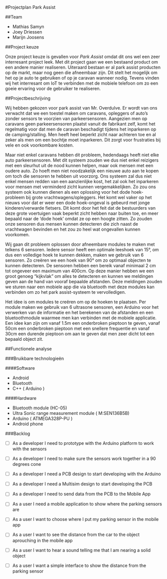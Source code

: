 #Projectplan Park Assist

##Team 
- Mathias Samyn
- Joey Driessen
- Marijn Joosens

##Project keuze 

Onze project keuze is gevallen voor *Park Assist* omdat dit ons wel een zeer interresant project leek. 
Met dit project gaan we een bestaand product om een andere manier realiseren. Uiteraard bestaan er al park assist producten op de markt, maar nog geen die afneembaar zijn. Dit stelt het mogelijk om het op je auto te gebruiken of op je caravan wanneer nodig. Tevens vinden wij het interresant om IoT te verbinden met de mobiele telefoon om zo een goeie ervaring voor de gebruiker te realiseren.

##Projectbeschrijving

Wij hebben gekozen voor park assist van Mr. Overdulve. Er wordt van ons verwacht dat we een toestel maken om caravans, opleggers of auto’s zonder sensors te voorzien van parkeersensoren. Aangezien men op caravans geen parkeersensoren plaatst vanuit de fabrikant zelf, komt het regelmatig voor dat men de caravan beschadigt tijdens het inparkeren op de camping/stalling. Men heeft heel beperkt zicht naar achteren toe en al zeker als men om een bochtje moet inparkeren. Dit zorgt voor frustraties bij vele en ook voorkombare kosten. 

Maar niet enkel caravans hebben dit probleem, hedendaags heeft niet elke auto parkeersensoren. Met dit systeem zouden we dus niet enkel reizigers met een sleurhut uit de nood kunnen helpen, maar ook mensen met een oudere auto. Zo hoeft men niet noodzakelijk een nieuwe auto aan te kopen om toch die sensoren te hebben uit voorzorg. Ons systeem zal dus niet enkel mensen redden van een aanzienlijke kost, het zal ook het inparkeren voor mensen met verminderd zicht kunnen vergemakkelijken. Zo zou ons systeem ook kunnen dienen als een oplossing voor het dode hoek-probleem bij grote vrachtwagens/opleggers. Het komt wel vaker op het nieuws voor dat er weer een dode hoek-ongeval is gebeurd met jonge kinderen/verwarde fietsers. Dit komt door het feit dat de bestuurders van deze grote voertuigen vaak beperkt zicht hebben naar buiten toe, en meer bepaald naar de ‘dode hoek’ omdat ze op een hoogte zitten. Zo zouden onze sensoren dus mensen kunnen detecteren die zich naast de vrachtwagen bevinden en het zou zo heel wat ongevallen kunnen voorkomen.

Wij gaan dit probleem oplossen door afneembare modules te maken met telkens 6 sensoren. Iedere sensor heeft een optimale leeshoek van 15°, om dus een volledige hoek te kunnen dekken, maken we gebruik van 6 sensoren. Zo creëren we een hoek van 90° om zo optimaal objecten te kunnen detecteren. De sensoren hebben een bereik vanaf minimaal 2 cm tot ongeveer een maximum van 400cm. Op deze manier hebben we een groot genoeg “kijkvlak” om alles te detecteren en kunnen we meldingen geven aan de hand van vooraf bepaalde afstanden. Deze meldingen zouden we sturen naar een mobiele app die via bluetooth met deze modules kan verbinden om zo het park assist-systeem te vervolledigen. 

Het idee is om modules te creëren om op de hoeken te plaatsen. Per module maken we gebruik van 6 ultrasone sensoren, een Arduino voor het verwerken van de informatie en het berekenen van de afstanden en een bluetoothmodule waarmee men kan verbinden met de mobiele applicatie. Een idee kan zijn om vanaf 1.5m een onderbroken pieptoon te geven, vanaf 50cm een onderbroken pieptoon met een snellere frequentie en vanaf 30cm een durende pieptoon om aan te geven dat men zeer dicht tot een bepaald object zit.

##Functionele analyse

###Bruikbare technologieën

####Software
- Android
- Bluetooth
- C++ ( Arduino )


####Hardware

- Bluetooth module (HC-05)
- Ultra Sonic range measurement module ( M:SEN136B5B)
- Arduino ( ATMEGA328P-PU )
- Android phone

###Backlog
- [ ] As a developer I need to prototype with the Arduino platform to work with the sensors
- [ ] As a developer I need to make sure the sensors work together in a 90 degrees cone
- [ ] As a developer I need a PCB design to start developing with the Arduino
- [ ] As a developer I need a Multisim design to start developing the PCB
- [ ] As a developer I need to send data from the PCB to the Mobile App

- [ ] As a user I need a mobile application to show where the parking sensors are
- [ ] As a user I want to choose where I put my parking sensor in the mobile app
- [ ] As a user I want to see the distance from the car to the object aprouching in the mobile app
- [ ] As a user I want to hear a sound telling me that I am nearing a solid object
- [ ] As a user I want a simple interface to show the distance from the parking sensor




